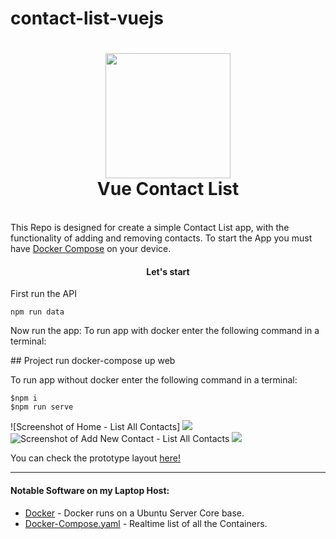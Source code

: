 # contact-list-vuejs

<h1 align="center">
  <a name="logo"><img src="@/assets/logo.png" width="200"></a>
  <br>
  Vue Contact List
</h1>
<br>
This Repo is designed for create a simple Contact List app, with the functionality of adding and removing contacts. To start the App you must have <a href="https://docs.docker.com/compose/install/">Docker Compose</a> on your device. 
<div align="center"><a name="menu"></a>
    <h4>
      Let's start
    </h4>
</div>
<p>First run the API</p>

```
npm run data

```
<p>Now run the app: To run app with docker enter the following command in a terminal:</p>
## Project run
docker-compose up web

<p>To run app without docker enter the following command in a terminal:</p>

```
$npm i
$npm run serve
```

![Screenshot of Home - List All Contacts]
<img src="@/assets/list-all.png"/>
![Screenshot of Add New Contact - List All Contacts](@/assets/add-new.png)
<img src="@/assets/add-new.png"/>

You can check the prototype layout <a href="https://www.figma.com/file/sc8sN7Qnpup2QjYSkgrzfd/Untitled?node-id=2%3A8">here!</a>

<hr>

#### <a name="software"></a>Notable Software on my Laptop Host:

* [Docker](https://Docker.com) - Docker runs on a Ubuntu Server Core base.
* [Docker-Compose.yaml](https://github.com/CCOSTAN/Docker_Support) - Realtime list of all the Containers.
